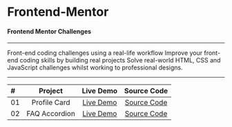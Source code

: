 # Frontend-Mentor
#### Frontend Mentor Challenges

------------------------

 Front-end coding challenges using a real-life workflow Improve your front-end coding skills by building real projects Solve real-world HTML, CSS and JavaScript challenges whilst working to professional designs.




------------------------

| #              |  Project              |  Live Demo                                                                       | Source Code |
| :------------- | :--------------------:| :------------------------------------------------------------------------------: |:------------------------------------------------------------------------------:|
|  01            | Profile Card         |[Live Demo](https://vaishnavme.github.io/Frontend-Mentor/profile-card-component-main/)        |[Source Code](https://github.com/vaishnavme/Frontend-Mentor/tree/main/profile-card-component-main)|
|  02            | FAQ Accordion         |[Live Demo](https://vaishnavme.github.io/Frontend-Mentor/faq-accordion/)        |[Source Code](https://github.com/vaishnavme/Frontend-Mentor/tree/main/faq-accordion)|

